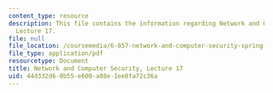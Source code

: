 ```yaml
---
content_type: resource
description: This file contains the information regarding Network and Computer Security,
  Lecture 17.
file: null
file_location: /coursemedia/6-857-network-and-computer-security-spring-2014/44d332d60b55e600a88e1ee8fa72c36a_MIT6_857S14_Lec17.pdf
file_type: application/pdf
resourcetype: Document
title: Network and Computer Security, Lecture 17
uid: 44d332d6-0b55-e600-a88e-1ee8fa72c36a
---
```

